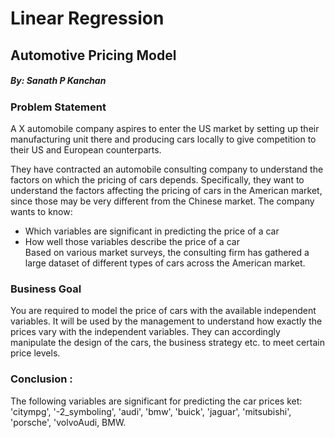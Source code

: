 # Linear Regression
## Automotive Pricing Model
#####  By: Sanath P Kanchan

### Problem Statement

A X automobile company aspires to enter the US market by setting up their manufacturing unit there and producing cars locally to give competition to their US and European counterparts. 

 

They have contracted an automobile consulting company to understand the factors on which the pricing of cars depends. Specifically, they want to understand the factors affecting the pricing of cars in the American market, since those may be very different from the Chinese market. The company wants to know:

-  Which variables are significant in predicting the price of a car
-  How well those variables describe the price of a car
<br>Based on various market surveys, the consulting firm has gathered a large dataset of different types of cars across the American market.


### Business Goal 

You are required to model the price of cars with the available independent variables. It will be used by the management to understand how exactly the prices vary with the independent variables. They can accordingly manipulate the design of the cars, the business strategy etc. to meet certain price levels. 

### Conclusion :

The following variables are significant for predicting the car prices ket: 'citympg', '-2_symboling', 'audi', 'bmw', 'buick', 'jaguar', 'mitsubishi', 'porsche', 'volvoAudi, BMW.
